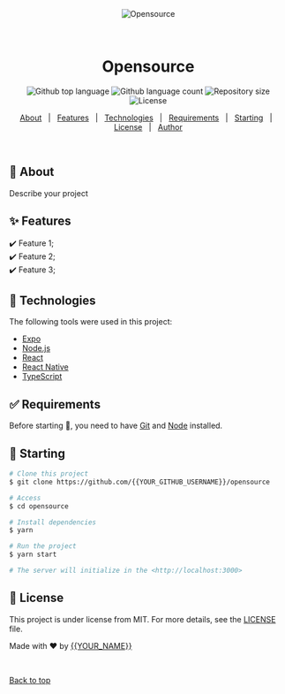 <div align="center" id="top"> 
  <img src="./.github/app.gif" alt="Opensource" />

  &#xa0;

  <!-- <a href="https://opensource.netlify.app">Demo</a> -->
</div>

<h1 align="center">Opensource</h1>

<p align="center">
  <img alt="Github top language" src="https://img.shields.io/github/languages/top/GrandEmpereur/opensource?color=56BEB8">

  <img alt="Github language count" src="https://img.shields.io/github/languages/count/GrandEmpereur/opensource?color=56BEB8">

  <img alt="Repository size" src="https://img.shields.io/github/repo-size/GrandEmpereur/opensource?color=56BEB8">

  <img alt="License" src="https://img.shields.io/github/license/GrandEmpereur/opensource?color=56BEB8">
</p>

<!-- Status -->

<!-- <h4 align="center"> 
	🚧  Opensource 🚀 Under construction...  🚧
</h4> 

<hr> -->

<p align="center">
  <a href="#dart-about">About</a> &#xa0; | &#xa0; 
  <a href="#sparkles-features">Features</a> &#xa0; | &#xa0;
  <a href="#rocket-technologies">Technologies</a> &#xa0; | &#xa0;
  <a href="#white_check_mark-requirements">Requirements</a> &#xa0; | &#xa0;
  <a href="#checkered_flag-starting">Starting</a> &#xa0; | &#xa0;
  <a href="#memo-license">License</a> &#xa0; | &#xa0;
  <a href="https://github.com/{{YOUR_GITHUB_USERNAME}}" target="_blank">Author</a>
</p>

<br>

## :dart: About ##

Describe your project

## :sparkles: Features ##

:heavy_check_mark: Feature 1;\
:heavy_check_mark: Feature 2;\
:heavy_check_mark: Feature 3;

## :rocket: Technologies ##

The following tools were used in this project:

- [Expo](https://expo.io/)
- [Node.js](https://nodejs.org/en/)
- [React](https://pt-br.reactjs.org/)
- [React Native](https://reactnative.dev/)
- [TypeScript](https://www.typescriptlang.org/)

## :white_check_mark: Requirements ##

Before starting :checkered_flag:, you need to have [Git](https://git-scm.com) and [Node](https://nodejs.org/en/) installed.

## :checkered_flag: Starting ##

```bash
# Clone this project
$ git clone https://github.com/{{YOUR_GITHUB_USERNAME}}/opensource

# Access
$ cd opensource

# Install dependencies
$ yarn

# Run the project
$ yarn start

# The server will initialize in the <http://localhost:3000>
```

## :memo: License ##

This project is under license from MIT. For more details, see the [LICENSE](LICENSE.md) file.


Made with :heart: by <a href="https://github.com/{{YOUR_GITHUB_USERNAME}}" target="_blank">{{YOUR_NAME}}</a>

&#xa0;

<a href="#top">Back to top</a>
